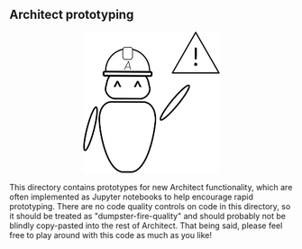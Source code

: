 ## Architect prototyping

<p align="center">
  <img src="../imgs/architect_logo_warning.png" height=250/>
</p>

This directory contains prototypes for new Architect functionality, which are often implemented as Jupyter notebooks to help encourage rapid prototyping. There are no code quality controls on code in this directory, so it should be treated as "dumpster-fire-quality" and should probably not be blindly copy-pasted into the rest of Architect. That being said, please feel free to play around with this code as much as you like!
